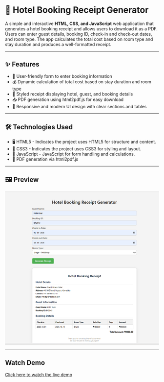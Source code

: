 # 🏨 Hotel Booking Receipt Generator

A simple and interactive **HTML, CSS, and JavaScript** web application that generates a hotel booking receipt and allows users to download it as a PDF. Users can enter guest details, booking ID, check-in and check-out dates, and room type. The app calculates the total cost based on room type and stay duration and produces a well-formatted receipt.

---

## ✨ Features

- 📝 User-friendly form to enter booking information  
- 💰 Dynamic calculation of total cost based on stay duration and room type  
- 📄 Styled receipt displaying hotel, guest, and booking details  
- 📥 PDF generation using html2pdf.js for easy download  
- 📱 Responsive and modern UI design with clear sections and tables  

---
## 🛠️ Technologies Used

- 🖥️ HTML5 - Indicates the project uses HTML5 for structure and content. 
- 🎨 CSS3 - Indicates the project uses CSS3 for styling and layout.
- 📜 JavaScript - JavaScript for form handling and calculations.
- 📄 PDF generation via html2pdf.js

---


## 🖼️ Preview

![output image](https://github.com/Krithikulal13/Hotel-Booking-Receipt-Generator/blob/main/output%20image.png)

---

## Watch Demo
[Click here to watch the live demo](https://github.com/Krithikulal13/Hotel-Booking-Receipt-Generator/blob/main/Output.mp4)



